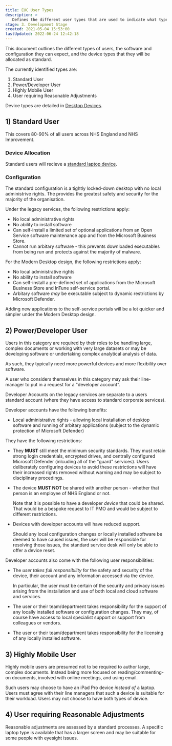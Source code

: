 ```yaml
---
title: EUC User Types
description: >
   Defines the different user types that are used to indicate what type of device that user requires.
stage: 3. Development Stage
created: 2021-05-04 15:53:00
lastUpdated: 2022-06-24 12:42:18
---
```


This document outlines the different types of users, the software and configuration they can expect, and the device types that they will be allocated as standard.

The currently identified types are:

1) Standard User
2) Power/Developer User
3) Highly Mobile User
4) User requiring Reasonable Adjustments

Device types are detailed in [Desktop Devices](./desktop-devices.md).

## 1) Standard User

This covers 80-90% of all users across NHS England and NHS Improvement.

### Device Allocation

Standard users will recieve a [standard laptop device](./desktop-devices.md#standard-device).

### Configuration

The standard configuration is a tightly locked-down desktop with no local administrive rights. The provides the greatest safety and security for the majority of the organisation.

Under the legacy services, the following restrictions apply:
* No local administrative rights
* No ability to install software
* Can self-install a limited set of optional applications from an Open Service software maintenance app and from the Microsoft Business Store.
* Cannot run arbitary software - this prevents downloaded executables from being run and protects against the majority of malware.

For the Modern Desktop design, the following restrictions apply:
* No local administrative rights
* No ability to install software
* Can self-install a pre-defined set of applications from the Microsoft Business Store and InTune self-service portal.
* Arbitary software _may_ be executable subject to dynamic restrictions by Microsoft Defender.

Adding new applications to the self-service portals will be a lot quicker and simpler under the Modern Desktop design. 

## 2) Power/Developer User

Users in this category are required by their roles to be handling large, complex documents or working with very large datasets or may be developing software or undertaking complex analytical analysis of data.

As such, they typically need more powerful devices and more flexibility over software.

A user who considers themselves in this category may ask their line-manager to put in a request for a "developer account".

Developer Accounts on the legacy services are separate to a users standard account (where they have access to standard corporate services).

Developer accounts have the following benefits:
* Local administrative rights - allowing local installation of desktop software and running of arbitary applications (subject to the dynamic
  protection of Microsoft Defender)
  
They have the following restrictions:
* They **MUST** still meet the minimum security standards. They must retain strong login credentials, encrypted drives, and centrally configured Microsoft Defender (inlcuding all of the "guard" services). Users deliberately configuring devices to avoid these restrictions will have their increased rights removed without warning and may be subject to disciplinary procedings.
* The device **MUST NOT** be shared with another person - whether that person is an employee of NHS England or not. 
  
  Note that it is possible to have a developer _device_ that could be shared. That would be a bespoke request to IT PMO and would be subject to different restrictions.
  
* Devices with developer accounts will have reduced support. 
  
  Should any local configuration changes or locally installed software be deemed to have caused issues, the user will be responsible for resolving those issues,
  the standard service desk will only be able to offer a device reset.

Developer accounts also come with the following user responsibilities:
* The _user takes full responsibility_ for the safety and security of the device, their account and any information accessed via the device.

  In particular, the user must be certain of the security and privacy issues arising from the installation and use of both local and cloud software and services.

* The user or their team/department takes responsibility for the support of any locally installed software or configuration changes. They may, of course have access to
  local specialist support or support from colleagues or vendors.
* The user or their team/department takes responsibility for the licensing of any locally installed software.

## 3) Highly Mobile User

Highly mobile users are presumed not to be required to author large, complex documents. Instead being more focused on reading/commenting-on documents, involved with online meetings, and using email.

Such users may choose to have an iPad Pro device _instead of_ a laptop. Users must agree with their line managers that such a device is suitable for their workload. Users may not choose to have both types of device.

## 4) User requiring Reasonable Adjustments

Reasonable adjustments are assessed by a standard processes. A specific laptop type is available that has a larger screen and may be suitable for some people with eyesight issues.
